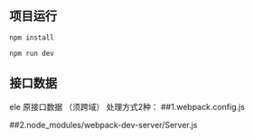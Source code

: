 
## 项目运行
```
npm install

npm run dev

```
## 接口数据
ele 原接口数据 （须跨域）
处理方式2种：
##1.webpack.config.js
<!-- devServer: {
    historyApiFallback: true,
    noInfo: true,
    inline: true,
    proxy: {
        '/bgs': {
            target: 'https://restapi.ele.me',
            secure: false,
            changeOrigin: true
        },
        '/shopping': {
            target: 'https://restapi.ele.me',
            secure: false,
            changeOrigin: true
        },	        
        '/ugc': {
            target: 'https://restapi.ele.me',
            secure: false,
            changeOrigin: true
        }        
    }
} -->

##2.node_modules/webpack-dev-server/Server.js

<!-- app.use('/bgs',httpProxyMiddleware({
    target:'https://restapi.ele.me',
    changeOrigin:true
}));
app.use('/shopping',httpProxyMiddleware({
    target:'https://restapi.ele.me',
    changeOrigin:true
}));
app.use('/ugc',httpProxyMiddleware({
    target:'https://restapi.ele.me',
    changeOrigin:true
})); -->
